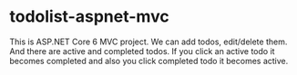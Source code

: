# todolist-aspnet-mvc
This is ASP.NET Core 6 MVC project. 
We can add todos, edit/delete them. And there are active and completed todos. 
If you click an active todo it becomes completed and also you click completed todo it becomes active.
